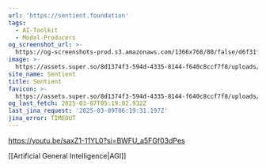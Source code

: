 ```yaml
---
url: 'https://sentient.foundation'
tags:
  - AI-Toolkit
  - Model-Producers
og_screenshot_url: >-
  https://og-screenshots-prod.s3.amazonaws.com/1366x768/80/false/d6f31fc3af970c2b6d3f9d08130d76392a560a32f16beafb12bd8afde9d4b758.jpeg
image: >-
  https://assets.super.so/8d1374f3-594d-4335-8144-f640c8ccf7f8/uploads/cover/0c89c4e0-9af3-4e4b-a598-094e74ad4549.png
site_name: Sentient
title: Sentient
favicon: >-
  https://assets.super.so/8d1374f3-594d-4335-8144-f640c8ccf7f8/uploads/favicon/e30dd467-a2cf-4a9e-b86e-8d72fe23a00f.png
og_last_fetch: 2025-03-07T05:19:02.932Z
last_jina_request: '2025-03-09T06:19:31.197Z'
jina_error: TIMEOUT
---
```


https://youtu.be/saxZ1-11YL0?si=BWFU_a5FGf03dPes

[[Artificial General Intelligence|AGI]]
